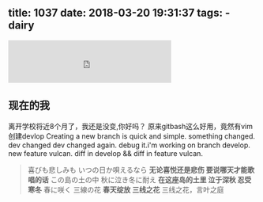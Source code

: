 title: 1037
date: 2018-03-20 19:31:37
tags:
	- dairy
---

<iframe frameborder="no" border="0" marginwidth="0" marginheight="0" width=330 height=86 src="http://music.163.com/outchain/player?type=2&id=694286&auto=0&height=66"></iframe>

## 现在的我
离开学校将近8个月了，我还是没变,你好吗？
原来gitbash这么好用，竟然有vim
创建devlop
Creating a new branch is quick and simple.
something changed.
dev changed
dev changed again.
debug it.i'm working on branch develop.
new feature vulcan.
diff in develop && diff in feature vulcan.
<!-- more -->

> 喜びも悲しみも いつの日か唄えるなら
> **无论喜悦还是悲伤 要说哪天才能歌唱的话**
> この島の土の中 秋に泣き冬に耐え
> **在这座岛的土里 泣于深秋 忍受寒冬**
> 春に咲く 三線の花
> **春天绽放 三线之花**
> 三线之花，言叶之庭
